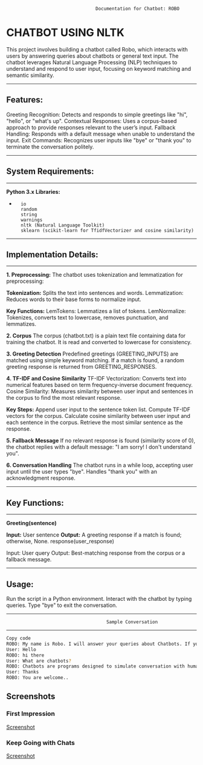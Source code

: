                                      Documentation for Chatbot: ROBO
# CHATBOT USING NLTK

This project involves building a chatbot called Robo, which interacts with users by answering queries about chatbots or general text input. The chatbot leverages Natural Language Processing (NLP) techniques to understand and respond to user input, focusing on keyword matching and semantic similarity.

---
## Features:

Greeting Recognition:
Detects and responds to simple greetings like "hi", "hello", or "what's up".
Contextual Responses:
Uses a corpus-based approach to provide responses relevant to the user’s input.
Fallback Handling:
Responds with a default message when unable to understand the input.
Exit Commands:
Recognizes user inputs like "bye" or "thank you" to terminate the conversation politely.

----------------------------------
## System Requirements:
----------------------------------
**Python 3.x**
**Libraries:**
-       io
        random
        string
        warnings
        nltk (Natural Language Toolkit)
        sklearn (scikit-learn for TfidfVectorizer and cosine similarity)

---------------------------------
## Implementation Details:
---------------------------------
 **1. Preprocessing:**
The chatbot uses tokenization and lemmatization for preprocessing:

**Tokenization:** Splits the text into sentences and words.
Lemmatization: Reduces words to their base forms to normalize input.

**Key Functions:**
LemTokens: Lemmatizes a list of tokens.
LemNormalize: Tokenizes, converts text to lowercase, removes punctuation, and lemmatizes.

**2. Corpus**
The corpus (chatbot.txt) is a plain text file containing data for training the chatbot.
It is read and converted to lowercase for consistency.

**3. Greeting Detection**
Predefined greetings (GREETING_INPUTS) are matched using simple keyword matching.
If a match is found, a random greeting response is returned from GREETING_RESPONSES.

**4. TF-IDF and Cosine Similarity**
TF-IDF Vectorization: Converts text into numerical features based on term frequency-inverse document frequency.
Cosine Similarity: Measures similarity between user input and sentences in the corpus to find the most relevant response.

**Key Steps:**
Append user input to the sentence token list.
Compute TF-IDF vectors for the corpus.
Calculate cosine similarity between user input and each sentence in the corpus.
Retrieve the most similar sentence as the response.

**5. Fallback Message**
If no relevant response is found (similarity score of 0), the chatbot replies with a default message:
"I am sorry! I don't understand you".

**6. Conversation Handling**
The chatbot runs in a while loop, accepting user input until the user types "bye".
Handles "thank you" with an acknowledgment response.

---
## Key Functions:
----------------------------------
**Greeting(sentence)**

**Input:** User sentence
**Output:** A greeting response if a match is found; otherwise, None.
response(user_response)

Input: User query
Output: Best-matching response from the corpus or a fallback message.

--------------------------
Usage:
--------------------------
Run the script in a Python environment.
Interact with the chatbot by typing queries.
Type "bye" to exit the conversation.

---------------------------------------------------------------------------------------------------
                                         Sample Conversation  
---------------------------------------------------------------------------------------------------        

```bash
Copy code
ROBO: My name is Robo. I will answer your queries about Chatbots. If you want to exit, type Bye!
User: Hello
ROBO: hi there
User: What are chatbots?
ROBO: Chatbots are programs designed to simulate conversation with human users.
User: Thanks
ROBO: You are welcome..
```

## Screenshots
### First Impression
[Screenshot](Assets/Screenshot1.png)

### Keep Going with Chats
[Screenshot](Assets/Screenshot2.png)
